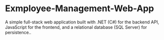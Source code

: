 # Exmployee-Management-Web-App
A simple full-stack web application built with .NET (C#) for the backend API, JavaScript for the frontend, and a relational database (SQL Server) for persistence..
